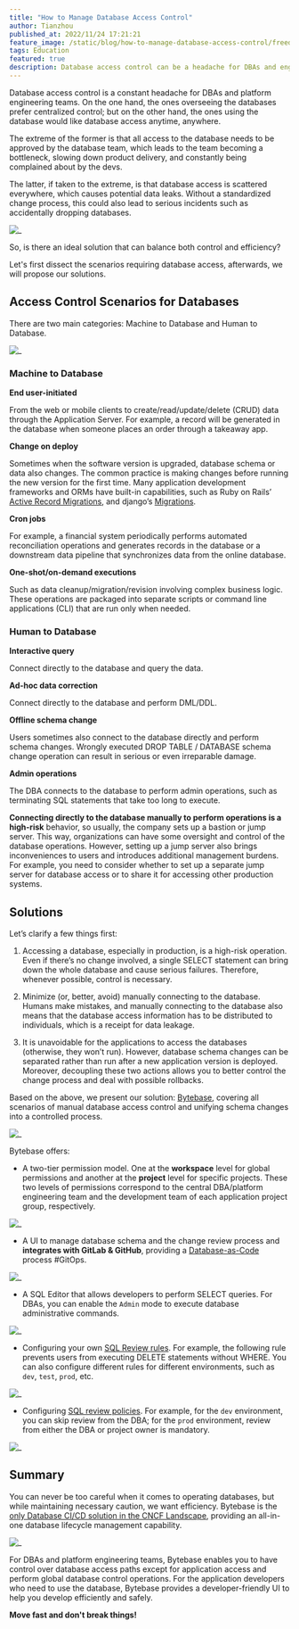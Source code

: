 ```yaml
---
title: "How to Manage Database Access Control"
author: Tianzhou
published_at: 2022/11/24 17:21:21
feature_image: /static/blog/how-to-manage-database-access-control/freedom-control.webp
tags: Education
featured: true
description: Database access control can be a headache for DBAs and engineering teams. In this post, we explore database access control scenarios, and how Bytebase helps you to centralize database access control.
---
```


Database access control is a constant headache for DBAs and platform engineering teams. On the one hand, the ones overseeing the databases prefer centralized control; but on the other hand, the ones using the database would like database access anytime, anywhere.

The extreme of the former is that all access to the database needs to be approved by the database team, which leads to the team becoming a bottleneck, slowing down product delivery, and constantly being complained about by the devs.

The latter, if taken to the extreme, is that database access is scattered everywhere, which causes potential data leaks. Without a standardized change process, this could also lead to serious incidents such as accidentally dropping databases.

![_](/static/blog/how-to-manage-database-access-control/freedom-control.webp)

So, is there an ideal solution that can balance both control and efficiency? 

Let's first dissect the scenarios requiring database access, afterwards, we will propose our solutions.

## Access Control Scenarios for Databases

There are two main categories: Machine to Database and Human to Database.

![_](/static/blog/how-to-manage-database-access-control/machine-to-db-human-to-db.webp)

### Machine to Database

**End user-initiated**

From the web or mobile clients to create/read/update/delete (CRUD) data through the Application Server. For example, a record will be generated in the database when someone places an order through a takeaway app.

**Change on deploy**

Sometimes when the software version is upgraded, database schema or data also changes. The common practice is making changes before running the new version for the first time. Many application development frameworks and ORMs have built-in capabilities, such as Ruby on Rails’ [Active Record Migrations](https://guides.rubyonrails.org/active_record_migrations.html), and django’s [Migrations](https://docs.djangoproject.com/en/4.1/topics/migrations/).

**Cron jobs**

For example, a financial system periodically performs automated reconciliation operations and generates records in the database or a downstream data pipeline that synchronizes data from the online database.

**One-shot/on-demand executions**

Such as data cleanup/migration/revision involving complex business logic. These operations are packaged into separate scripts or command line applications (CLI) that are run only when needed.

### Human to Database

**Interactive query**

Connect directly to the database and query the data.

**Ad-hoc data correction**

Connect directly to the database and perform DML/DDL.

**Offline schema change**

Users sometimes also connect to the database directly and perform schema changes. Wrongly executed DROP TABLE / DATABASE schema change operation can result in serious or even irreparable damage.

**Admin operations**

The DBA connects to the database to perform admin operations, such as terminating SQL statements that take too long to execute.

**Connecting directly to the database manually to perform operations is a high-risk** behavior, so usually, the company sets up a bastion or jump server. This way, organizations can have some oversight and control of the database operations. However, setting up a jump server also brings inconveniences to users and introduces additional management burdens. For example, you need to consider whether to set up a separate jump server for database access or to share it for accessing other production systems.

## Solutions

Let’s clarify a few things first:

1. Accessing a database, especially in production, is a high-risk operation. Even if there’s no change involved, a single SELECT statement can bring down the whole database and cause serious failures. Therefore, whenever possible, control is necessary.

2. Minimize (or, better, avoid) manually connecting to the database. Humans make mistakes, and manually connecting to the database also means that the database access information has to be distributed to individuals, which is a receipt for data leakage.

3. It is unavoidable for the applications to access the databases (otherwise, they won’t run). However, database schema changes can be separated rather than run after a new application version is deployed. Moreover, decoupling these two actions allows you to better control the change process and deal with possible rollbacks.

Based on the above, we present our solution: [Bytebase](https://www.bytebase.com/), covering all scenarios of manual database access control and unifying schema changes into a controlled process.

![_](/static/blog/how-to-manage-database-access-control/machine-to-db-human-to-db-via-bb.webp)

Bytebase offers:

* A two-tier permission model. One at the **workspace** level for global permissions and another at the **project** level for specific projects. These two levels of permissions correspond to the central DBA/platform engineering team and the development team of each application project group, respectively.

![_](/static/blog/how-to-manage-database-access-control/permission-model.webp)

* A UI to manage database schema and the change review process and **integrates with GitLab & GitHub**, providing a [Database-as-Code](/blog/database-as-code) process #GitOps.

![_](/static/blog/how-to-manage-database-access-control/bytebase-ui.webp)

* A SQL Editor that allows developers to perform SELECT queries. For DBAs, you can enable the `Admin` mode to execute database administrative commands.

![_](/static/blog/how-to-manage-database-access-control/sql-editor.webp)

* Configuring your own [SQL Review rules](/docs/sql-review/review-rules/overview). For example, the following rule prevents users from executing DELETE statements without WHERE. You can also configure different rules for different environments, such as `dev`, `test`, `prod`, etc.

![_](/static/blog/how-to-manage-database-access-control/sql-review-rule.webp)

* Configuring [SQL review policies](/docs/sql-review/review-rules/create-schema-review-policy). For example, for the `dev` environment, you can skip review from the DBA; for the `prod` environment, review from either the DBA or project owner is mandatory.

![_](/static/blog/how-to-manage-database-access-control/sql-review-policy.webp)

## Summary

You can never be too careful when it comes to operating databases, but while maintaining necessary caution, we want efficiency. Bytebase is the [only Database CI/CD solution in the CNCF Landscape](/blog/cncf-landscape), providing an all-in-one database lifecycle management capability.

![_](/static/blog/how-to-manage-database-access-control/bytebase-cncf-landscape.webp)

For DBAs and platform engineering teams, Bytebase enables you to have control over database access paths except for application access and perform global database control operations. For the application developers who need to use the database, Bytebase provides a developer-friendly UI to help you develop efficiently and safely.

**Move fast and don't break things!**